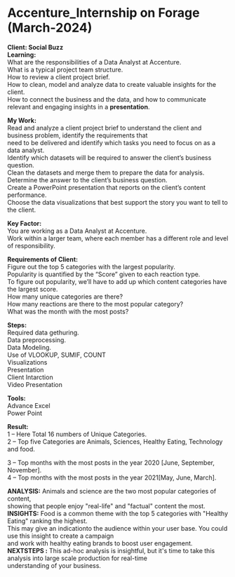 # Accenture_Internship on Forage (March-2024)
**Client: Social Buzz**<br>
**Learning:** <br>
What are the responsibilities of a Data Analyst at Accenture.<br>
What is a typical project team structure.<br>
How to review a client project brief.<br>
How to clean, model and analyze data to create valuable insights for the client.<br>
How to connect the business and the data, and how to communicate relevant and engaging insights in a **presentation**.<br>

**My Work:** <br>
Read and analyze a client project brief to understand the client and business problem, identify the requirements that<br> need to be delivered and identify which tasks you need to focus on as a data analyst.<br>
Identify which datasets will be required to answer the client’s business question.<br>
Clean the datasets and merge them to prepare the data for analysis.<br>
Determine the answer to the client’s business question.<br>
Create a PowerPoint presentation that reports on the client’s content performance.<br>
Choose the data visualizations that best support the story you want to tell to the client.<br>

**Key Factor:** <br>
You are working as a Data Analyst at Accenture.<br>
Work within a larger team, where each member has a different role and level of responsibility.<br>

**Requirements of Client:** <br>
Figure out the top 5 categories with the largest popularity.<br>
Popularity is quantified by the “Score” given to each reaction type.<br>
To figure out popularity, we’ll have to add up which content categories have the largest score.<br>
How many unique categories are there?<br>
How many reactions are there to the most popular category?<br>
What was the month with the most posts?<br>

**Steps:** <br>
Required data gethuring.<br>
Data preprocessing.<br>
Data Modeling.<br>
Use of VLOOKUP, SUMIF, COUNT<br>
Visualizations<br>
Presentation<br>
Client Intarction<br>
Video Presentation<br>

**Tools:** <br>
Advance Excel<br>
Power Point<br>

**Result:** <br>
1 – Here Total 16 numbers of Unique Categories.<br>
2 – Top five Categories are Animals, Sciences, Healthy Eating, Technology and food.<br>

3 – Top months with the most posts in the year  2020 [June, September, November].<br>
4 – Top months with the most posts in the year 2021[May, June, March].<br>

**ANALYSIS:** Animals and science are the two most popular categories of content,<br>
showing that people enjoy "real-life" and "factual" content the most.<br>
**INSIGHTS:** Food is a common theme with the top 5 categories with "Healthy Eating" ranking the highest.<br>
This may give an indicationto the audience within your user base. You could use this insight to create a campaign<br>
and work with healthy eating brands to boost user engagement.<br>
**NEXTSTEPS :** This ad-hoc analysis is insightful, but it's time to take this analysis into large scale production for real-time<br> understanding of your business.














